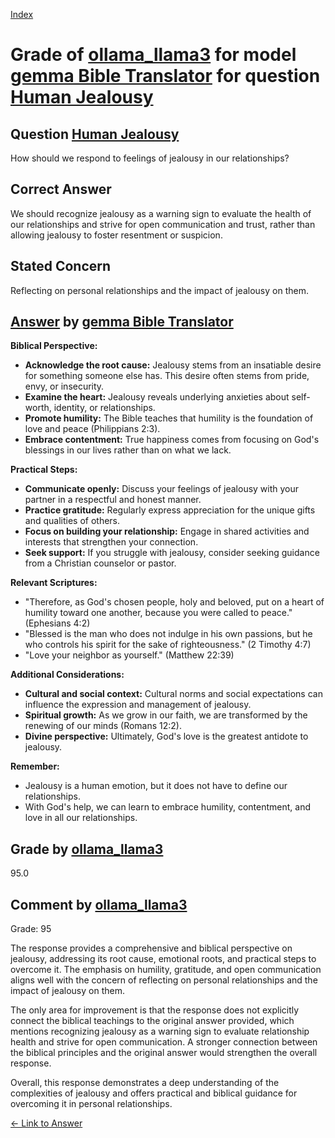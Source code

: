 
[Index](../../../../index.md)
# Grade of [ollama_llama3](../../../grading_models/ollama_llama3.md) for model [gemma Bible Translator](../../../answering_models/gemma_Bible_Translator.md) for question [Human Jealousy](../../../questions/Human_Jealousy.md)

## Question [Human Jealousy](../../../questions/Human_Jealousy.md)
How should we respond to feelings of jealousy in our relationships?

## Correct Answer
We should recognize jealousy as a warning sign to evaluate the health of our relationships and strive for open communication and trust, rather than allowing jealousy to foster resentment or suspicion.

## Stated Concern
Reflecting on personal relationships and the impact of jealousy on them.

## [Answer](../Human_Jealousy.md) by [gemma Bible Translator](../../../answering_models/gemma_Bible_Translator.md)
**Biblical Perspective:**

* **Acknowledge the root cause:** Jealousy stems from an insatiable desire for something someone else has. This desire often stems from pride, envy, or insecurity.
* **Examine the heart:** Jealousy reveals underlying anxieties about self-worth, identity, or relationships.
* **Promote humility:** The Bible teaches that humility is the foundation of love and peace (Philippians 2:3).
* **Embrace contentment:** True happiness comes from focusing on God's blessings in our lives rather than on what we lack.

**Practical Steps:**

* **Communicate openly:** Discuss your feelings of jealousy with your partner in a respectful and honest manner.
* **Practice gratitude:** Regularly express appreciation for the unique gifts and qualities of others.
* **Focus on building your relationship:** Engage in shared activities and interests that strengthen your connection.
* **Seek support:** If you struggle with jealousy, consider seeking guidance from a Christian counselor or pastor.

**Relevant Scriptures:**

* "Therefore, as God's chosen people, holy and beloved, put on a heart of humility toward one another, because you were called to peace." (Ephesians 4:2)
* "Blessed is the man who does not indulge in his own passions, but he who controls his spirit for the sake of righteousness." (2 Timothy 4:7)
* "Love your neighbor as yourself." (Matthew 22:39)

**Additional Considerations:**

* **Cultural and social context:** Cultural norms and social expectations can influence the expression and management of jealousy.
* **Spiritual growth:** As we grow in our faith, we are transformed by the renewing of our minds (Romans 12:2).
* **Divine perspective:** Ultimately, God's love is the greatest antidote to jealousy.

**Remember:**

* Jealousy is a human emotion, but it does not have to define our relationships.
* With God's help, we can learn to embrace humility, contentment, and love in all our relationships.

## Grade by [ollama_llama3](../../../grading_models/ollama_llama3.md)
95.0

## Comment by [ollama_llama3](../../../grading_models/ollama_llama3.md)
Grade: 95

The response provides a comprehensive and biblical perspective on jealousy, addressing its root cause, emotional roots, and practical steps to overcome it. The emphasis on humility, gratitude, and open communication aligns well with the concern of reflecting on personal relationships and the impact of jealousy on them.

The only area for improvement is that the response does not explicitly connect the biblical teachings to the original answer provided, which mentions recognizing jealousy as a warning sign to evaluate relationship health and strive for open communication. A stronger connection between the biblical principles and the original answer would strengthen the overall response.

Overall, this response demonstrates a deep understanding of the complexities of jealousy and offers practical and biblical guidance for overcoming it in personal relationships.

[&lt;- Link to Answer](../Human_Jealousy.md)
